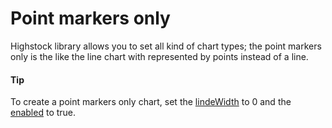 # Point markers only
Highstock library allows you to set all kind of chart types; the point markers only is the like the line chart with represented by points instead of a line.
#### Tip
To create a point markers only chart, set the [lindeWidth](https://api.highcharts.com/highstock/plotOptions.line.lineWidth) to 0 and the [enabled](https://api.highcharts.com/highstock/plotOptions.line.marker.enabled) to true.